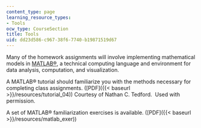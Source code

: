 ```yaml
---
content_type: page
learning_resource_types:
- Tools
ocw_type: CourseSection
title: Tools
uid: dd23d586-c967-38f6-7740-b19871519d67
---
```


Many of the homework assignments will involve implementing mathematical models in [MATLAB®](http://www.mathworks.com/products/matlab/), a technical computing language and environment for data analysis, computation, and visualization.

A MATLAB® tutorial should familiarize you with the methods necessary for completing class assignments. ([PDF]({{< baseurl >}}/resources/tutorial_04)) Courtesy of Nathan C. Tedford.  Used with permission.

A set of MATLAB® familiarization exercises is available. ([PDF]({{< baseurl >}}/resources/matlab_exer))
